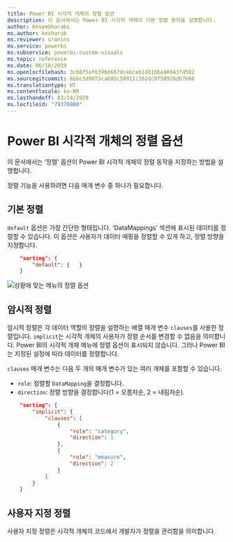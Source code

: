 ```yaml
---
title: Power BI 시각적 개체의 정렬 옵션
description: 이 문서에서는 Power BI 시각적 개체의 기본 정렬 동작을 설명합니다.
author: KesemSharabi
ms.author: kesharab
ms.reviewer: sranins
ms.service: powerbi
ms.subservice: powerbi-custom-visuals
ms.topic: reference
ms.date: 06/18/2019
ms.openlocfilehash: 3cb8f5af63960667dc46cab1d818ba48943fd582
ms.sourcegitcommit: 6bbc3d0073ca605c50911c162dc9f58926db7b66
ms.translationtype: HT
ms.contentlocale: ko-KR
ms.lasthandoff: 03/14/2020
ms.locfileid: "79378080"
---
```

# <a name="sorting-options-for-power-bi-visuals"></a>Power BI 시각적 개체의 정렬 옵션

이 문서에서는 ‘정렬’ 옵션이 Power BI 시각적 개체의 정렬 동작을 지정하는 방법을 설명합니다.  

정렬 기능을 사용하려면 다음 매개 변수 중 하나가 필요합니다.

## <a name="default-sorting"></a>기본 정렬

`default` 옵션은 가장 간단한 형태입니다. ‘DataMappings’ 섹션에 표시된 데이터를 정렬할 수 있습니다. 이 옵션은 사용자가 데이터 매핑을 정렬할 수 있게 하고, 정렬 방향을 지정합니다.

```json
    "sorting": {
        "default": {   }
    }
```

![상황에 맞는 메뉴의 정렬 옵션](media/sort-options/sorting.png)

## <a name="implicit-sorting"></a>암시적 정렬

암시적 정렬은 각 데이터 역할의 정렬을 설명하는 배열 매개 변수 `clauses`를 사용한 정렬입니다. `implicit`는 시각적 개체의 사용자가 정렬 순서를 변경할 수 없음을 의미합니다. Power BI의 시각적 개체 메뉴에 정렬 옵션이 표시되지 않습니다. 그러나 Power BI는 지정된 설정에 따라 데이터를 정렬합니다.

`clauses` 매개 변수는 다음 두 개의 매개 변수가 있는 여러 개체를 포함할 수 있습니다.

- `role`: 정렬할 `DataMapping`을 결정합니다.
- `direction`: 정렬 방향을 결정합니다(1 = 오름차순, 2 = 내림차순).

```json
    "sorting": {
        "implicit": {
            "clauses": [
                {
                    "role": "category",
                    "direction": 1
                },
                {
                    "role": "measure",
                    "direction": 2
                }
            ]
        }
    }
```

## <a name="custom-sorting"></a>사용자 지정 정렬

사용자 지정 정렬은 시각적 개체의 코드에서 개발자가 정렬을 관리함을 의미합니다.
